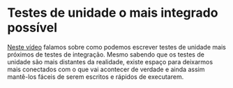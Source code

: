 # Testes de unidade o mais integrado possível

[Neste vídeo](https://drive.google.com/file/d/18hsaQcNUeT4ODfVchU9eqq72GVeJl-1b/view?usp=sharing) falamos sobre como podemos escrever testes de unidade mais próximos de testes de integração. Mesmo sabendo que os testes de unidade são mais distantes da realidade, existe espaço para deixarmos mais conectados com o que vai acontecer de verdade e ainda assim mantê-los fáceis de serem escritos e rápidos de executarem. 